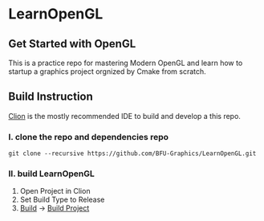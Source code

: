 # LearnOpenGL
## Get Started with OpenGL

This is a practice repo for mastering Modern OpenGL and learn how to startup a graphics project orgnized by Cmake from scratch.

## Build Instruction

[Clion](https://www.jetbrains.com/clion/) is the mostly recommended IDE to build and develop a this repo.

### I. clone the repo and dependencies repo

```git
git clone --recursive https://github.com/BFU-Graphics/LearnOpenGL.git
```

### II. build LearnOpenGL

1. Open Project in Clion
2. Set Build Type to Release
3. <u>Build</u> -> <u>Build Project</u>

